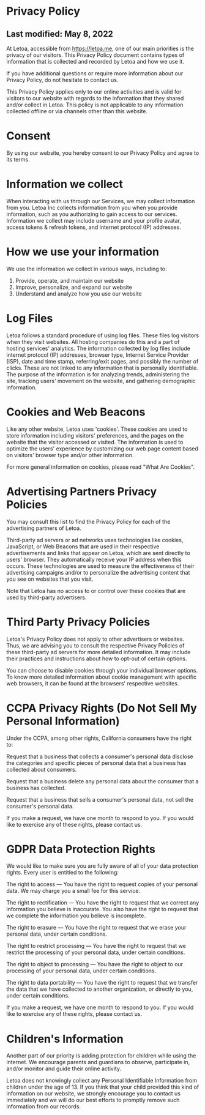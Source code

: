 # Privacy Policy
## Last modified: May 8, 2022

At Letoa, accessible from https://letoa.me, one of our main priorities is the privacy of our visitors. This Privacy Policy document contains types of information that is collected and recorded by Letoa and how we use it.

If you have additional questions or require more information about our Privacy Policy, do not hesitate to contact us.

This Privacy Policy applies only to our online activities and is valid for visitors to our website with regards to the information that they shared and/or collect in Letoa. This policy is not applicable to any information collected offline or via channels other than this website.

# Consent
By using our website, you hereby consent to our Privacy Policy and agree to its terms.

# Information we collect
When interacting with us through our Services, we may collect information from you. Letoa Inc collects information from you when you provide information, such as you authorizing to gain access to our services. Information we collect may include username and your profile avatar, access tokens & refresh tokens, and internet protocol (IP) addresses.

# How we use your information
We use the information we collect in various ways, including to:
1) Provide, operate, and maintain our website
2) Improve, personalize, and expand our website
3) Understand and analyze how you use our website

# Log Files
Letoa follows a standard procedure of using log files. These files log visitors when they visit websites. All hosting companies do this and a part of hosting services' analytics. The information collected by log files include internet protocol (IP) addresses, browser type, Internet Service Provider (ISP), date and time stamp, referring/exit pages, and possibly the number of clicks. These are not linked to any information that is personally identifiable. The purpose of the information is for analyzing trends, administering the site, tracking users' movement on the website, and gathering demographic information.

# Cookies and Web Beacons
Like any other website, Letoa uses 'cookies'. These cookies are used to store information including visitors' preferences, and the pages on the website that the visitor accessed or visited. The information is used to optimize the users' experience by customizing our web page content based on visitors' browser type and/or other information.

For more general information on cookies, please read "What Are Cookies".

# Advertising Partners Privacy Policies
You may consult this list to find the Privacy Policy for each of the advertising partners of Letoa.

Third-party ad servers or ad networks uses technologies like cookies, JavaScript, or Web Beacons that are used in their respective advertisements and links that appear on Letoa, which are sent directly to users' browser. They automatically receive your IP address when this occurs. These technologies are used to measure the effectiveness of their advertising campaigns and/or to personalize the advertising content that you see on websites that you visit.

Note that Letoa has no access to or control over these cookies that are used by third-party advertisers.

# Third Party Privacy Policies
Letoa's Privacy Policy does not apply to other advertisers or websites. Thus, we are advising you to consult the respective Privacy Policies of these third-party ad servers for more detailed information. It may include their practices and instructions about how to opt-out of certain options.

You can choose to disable cookies through your individual browser options. To know more detailed information about cookie management with specific web browsers, it can be found at the browsers' respective websites.

# CCPA Privacy Rights (Do Not Sell My Personal Information)
Under the CCPA, among other rights, California consumers have the right to:

Request that a business that collects a consumer's personal data disclose the categories and specific pieces of personal data that a business has collected about consumers.

Request that a business delete any personal data about the consumer that a business has collected.

Request that a business that sells a consumer's personal data, not sell the consumer's personal data.

If you make a request, we have one month to respond to you. If you would like to exercise any of these rights, please contact us.

# GDPR Data Protection Rights
We would like to make sure you are fully aware of all of your data protection rights. Every user is entitled to the following:

The right to access ― You have the right to request copies of your personal data. We may charge you a small fee for this service.

The right to rectification ― You have the right to request that we correct any information you believe is inaccurate. You also have the right to request that we complete the information you believe is incomplete.

The right to erasure ― You have the right to request that we erase your personal data, under certain conditions.

The right to restrict processing ― You have the right to request that we restrict the processing of your personal data, under certain conditions.

The right to object to processing ― You have the right to object to our processing of your personal data, under certain conditions.

The right to data portability ― You have the right to request that we transfer the data that we have collected to another organization, or directly to you, under certain conditions.

If you make a request, we have one month to respond to you. If you would like to exercise any of these rights, please contact us.

# Children's Information
Another part of our priority is adding protection for children while using the internet. We encourage parents and guardians to observe, participate in, and/or monitor and guide their online activity.

Letoa does not knowingly collect any Personal Identifiable Information from children under the age of 13. If you think that your child provided this kind of information on our website, we strongly encourage you to contact us immediately and we will do our best efforts to promptly remove such information from our records.
